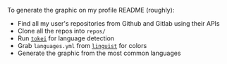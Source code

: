 To generate the graphic on my profile README (roughly):
- Find all my user's repositories from Github and Gitlab using their APIs
- Clone all the repos into `repos/`
- Run [`tokei`](https://github.com/XAMPPRocky/tokei) for language detection
- Grab `languages.yml` from [`linguist`](https://github.com/github/linguist)
  for colors
- Generate the graphic from the most common languages
